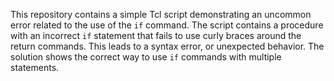 This repository contains a simple Tcl script demonstrating an uncommon error related to the use of the `if` command.  The script contains a procedure with an incorrect `if` statement that fails to use curly braces around the return commands. This leads to a syntax error, or unexpected behavior. The solution shows the correct way to use `if` commands with multiple statements.